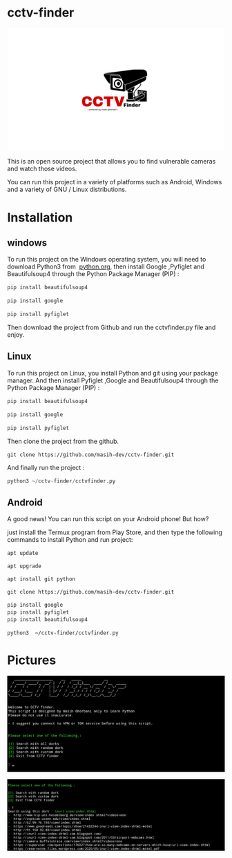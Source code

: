 # cctv-finder

![logo](pic/logo.jpg)

This is an open source project that allows you to find vulnerable cameras and watch those videos.

You can run this project in a variety of platforms such as Android, Windows and a variety of GNU / Linux distributions.
 
#  Installation 
 
##  windows 

To run this project on the Windows operating system, you will need to download Python3 from  [python.org](https://python.org/), then install Google ,Pyfiglet and Beautifulsoup4 through the Python Package Manager (PIP) :

```python
pip install beautifulsoup4
```
```python
pip install google
```

```python
pip install pyfiglet 
```

Then download the project from Github and run the cctvfinder.py file and enjoy.

## Linux

To run this project on Linux, you install Python and git using your package manager. And then install Pyfiglet ,Google and Beautifulsoup4 through the Python Package Manager (PIP) :

```python
pip install beautifulsoup4
```
```python
pip install google
```

```python
pip install pyfiglet 
```

Then clone the project from the github.
```git 
git clone https://github.com/masih-dev/cctv-finder.git
```

And finally run the project :
```python
python3 ~/cctv-finder/cctvfinder.py
```

## Android 

A good news! You can run this script on your Android phone! But how? 

just install the Termux program from Play Store, and then type the following commands to install Python and run project: 

```shell
apt update 
```

```shell
apt upgrade 
```

```shell
apt install git python 
```

```git
git clone https://github.com/masih-dev/cctv-finder.git
```

```python
pip install google
pip install pyfiglet 
pip install beautifulsoup4
```
```shell
python3  ~/cctv-finder/cctvfinder.py
```

# Pictures 
![photo1](pic/photo1.jpg)

![photo2](pic/photo2.jpg)
